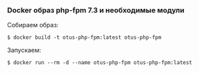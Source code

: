 ### Docker образ php-fpm 7.3 и необходимые модули
Собираем образ:  
```
$ docker build -t otus-php-fpm:latest otus-php-fpm
```

Запускаем:  
```
$ docker run --rm -d --name otus-php-fpm otus-php-fpm:latest
```
